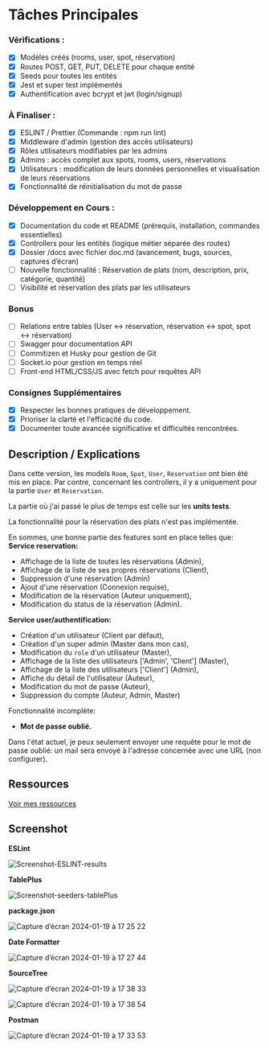 # Tâches Principales

### Vérifications :

- [x] Modèles créés (rooms, user, spot, réservation)
- [x] Routes POST, GET, PUT, DELETE pour chaque entité
- [x] Seeds pour toutes les entités
- [x] Jest et super test implémentés
- [x] Authentification avec bcrypt et jwt (login/signup)

### À Finaliser :

- [x] ESLINT / Prettier (Commande : npm run lint)
- [x] Middleware d'admin (gestion des accès utilisateurs)
- [x] Rôles utilisateurs modifiables par les admins
- [x] Admins : accès complet aux spots, rooms, users, réservations
- [x] Utilisateurs : modification de leurs données personnelles et visualisation de leurs réservations
- [x] Fonctionnalité de réinitialisation du mot de passe

### Développement en Cours :

- [x] Documentation du code et README (prérequis, installation, commandes essentielles)
- [x] Controllers pour les entités (logique métier séparée des routes)
- [x] Dossier /docs avec fichier doc.md (avancement, bugs, sources, captures d’écran)
- [ ] Nouvelle fonctionnalité : Réservation de plats (nom, description, prix, catégorie, quantité)
- [ ] Visibilité et réservation des plats par les utilisateurs

### Bonus

- [ ] Relations entre tables (User ↔ réservation, réservation ↔ spot, spot ↔ réservation)
- [ ] Swagger pour documentation API
- [ ] Commitizen et Husky pour gestion de Git
- [ ] Socket.io pour gestion en temps réel
- [ ] Front-end HTML/CSS/JS avec fetch pour requêtes API

### Consignes Supplémentaires

- [x] Respecter les bonnes pratiques de développement.
- [x] Prioriser la clarté et l'efficacité du code.
- [x] Documenter toute avancée significative et difficultés rencontrées.

## Description / Explications

Dans cette version, les models `Room`, `Spot`, `User`, `Reservation` ont bien été mis en place.
Par contre, concernant les controllers, il y a uniquement pour la partie `User` et `Reservation`.

La partie où j'ai passé le plus de temps est celle sur les **units tests**.

La fonctionnalité pour la réservation des plats n'est pas implémentée.

En sommes, une bonne partie des features sont en place telles que:
**Service reservation:**

- Affichage de la liste de toutes les réservations (Admin),
- Affichage de la liste de ses propres réservations (Client),
- Suppression d'une réservation (Admin)
- Ajout d'une réservation (Connexion requise),
- Modification de la réservation (Auteur uniquement),
- Modification du status de la réservation (Admin).

**Service user/authentification:**

- Création d'un utilisateur (Client par défaut),
- Création d'un super admin (Master dans mon cas),
- Modification du `role` d'un utilisateur (Master),
- Affichage de la liste des utilisateurs ['Admin', 'Client'] (Master),
- Affichage de la liste des utilisateurs ['Client'] (Admin),
- Affiche du détail de l'utilisateur (Auteur),
- Modification du mot de passe (Auteur),
- Suppression du compte (Auteur, Admin, Master)

Fonctionnalité incomplète:

- **Mot de passe oublié.**

Dans l'état actuel, je peux seulement envoyer une requête pour le mot de passe oublié: un mail sera envoyé à l'adresse concernée avec une URL (non configurer).

## Ressources

[Voir mes ressources](https://github.com/jduong8/DEMO_BookingApp-Copie/blob/main/README.md#ressources)

## Screenshot

**ESLint**

![Screenshot-ESLINT-results](https://github.com/jduong8/DEMO_BookingApp-Copie/assets/67645352/04cbff90-075c-4781-8dbd-3de00c5656a8)

**TablePlus**

![Screenshot-seeders-tablePlus](https://github.com/jduong8/DEMO_BookingApp-Copie/assets/67645352/257900b2-4659-40d2-853b-89d511d38cb3)

**package.json**

![Capture d’écran 2024-01-19 à 17 25 22](https://github.com/jduong8/DEMO_BookingApp-Copie/assets/67645352/76adbd6d-80c0-4537-8a1e-801b20b323e5)

**Date Formatter**

![Capture d’écran 2024-01-19 à 17 27 44](https://github.com/jduong8/DEMO_BookingApp-Copie/assets/67645352/99bc94a5-7446-4c56-8219-088474ebe868)

**SourceTree**

![Capture d’écran 2024-01-19 à 17 38 33](https://github.com/jduong8/DEMO_BookingApp-Copie/assets/67645352/dc9ecf34-0944-4944-8a84-aca6aaf6e3c6)

![Capture d’écran 2024-01-19 à 17 38 54](https://github.com/jduong8/DEMO_BookingApp-Copie/assets/67645352/87a0c364-b964-4228-a523-b9c391d2a072)

**Postman**

![Capture d’écran 2024-01-19 à 17 33 53](https://github.com/jduong8/DEMO_BookingApp-Copie/assets/67645352/b2f3e236-8ace-4325-84c4-e13d1364c693)
